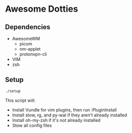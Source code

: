 # Awesome Dotties

## Dependencies

- AwesomeWM
  - picom
  - nm-applet
  - protonvpn-cli
- VIM
- zsh

## Setup

```bash
./setup
```

This script will:

- Install Vundle for vim plugins, then run :PluginInstall
- Install stow, rg, and py-wal if they aren't already installed
- Install oh-my-zsh if it's not already installed
- Stow all config files
